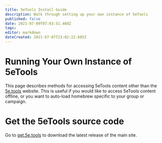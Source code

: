 ```yaml
---
title: 5eTools Install Guide
description: Walk through setting up your own instance of 5eTools
published: false
date: 2021-07-09T07:03:51.460Z
tags: 
editor: markdown
dateCreated: 2021-07-07T23:02:22.605Z
---
```


# Running Your Own Instance of 5eTools

This page describes methods for accessing 5eTools content other than the [5e.tools](https://5e.tools) website. This is useful if you would like to access 5eTools content offline, or you want to auto-load homebrew specific to your group or campaign.

# Get the 5eTools source code

Go to [get.5e.tools](https://get.5e.tools) to download the latest release of the main site.